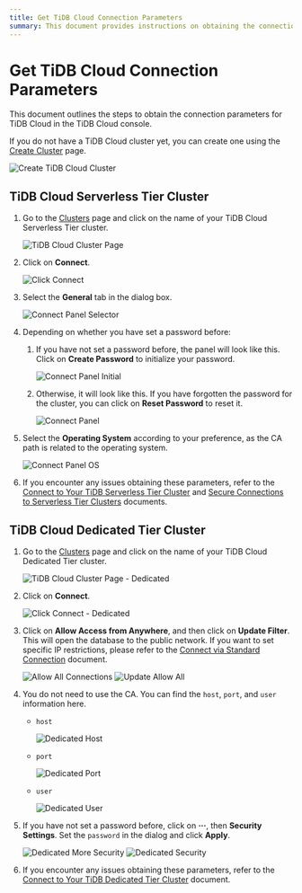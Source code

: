 ```yaml
---
title: Get TiDB Cloud Connection Parameters
summary: This document provides instructions on obtaining the connection parameters for TiDB Cloud.
---
```


<!-- markdownlint-disable MD029 -->

# Get TiDB Cloud Connection Parameters

This document outlines the steps to obtain the connection parameters for TiDB Cloud in the TiDB Cloud console.

If you do not have a TiDB Cloud cluster yet, you can create one using the [Create Cluster](https://tidbcloud.com/console/clusters/create-cluster) page.

![Create TiDB Cloud Cluster](/media/develop/tidb-cloud-create-cluster.jpg)

## TiDB Cloud Serverless Tier Cluster

1. Go to the [Clusters](https://tidbcloud.com/console/clusters) page and click on the name of your TiDB Cloud Serverless Tier cluster.

    ![TiDB Cloud Cluster Page](/media/develop/tidb-cloud-cluster-page.jpg)

2. Click on **Connect**.

    ![Click Connect](/media/develop/tidb-cloud-click-connect.jpeg)

3. Select the **General** tab in the dialog box.

    ![Connect Panel Selector](/media/develop/tidb-cloud-connect-panel-selector.jpeg)

4. Depending on whether you have set a password before:

    1. If you have not set a password before, the panel will look like this. Click on **Create Password** to initialize your password.

        ![Connect Panel Initial](/media/develop/tidb-cloud-connect-panel-initial.jpg)

    2. Otherwise, it will look like this. If you have forgotten the password for the cluster, you can click on **Reset Password** to reset it.

        ![Connect Panel](/media/develop/tidb-cloud-connect-panel.jpeg)

5. Select the **Operating System** according to your preference, as the CA path is related to the operating system.

    ![Connect Panel OS](/media/develop/tidb-cloud-connect-panel-os.jpg)

6. If you encounter any issues obtaining these parameters, refer to the [Connect to Your TiDB Serverless Tier Cluster](/tidb-cloud/connect-to-tidb-cluster.md#serverless-tier) and [Secure Connections to Serverless Tier Clusters](/tidb-cloud/secure-connections-to-serverless-tier-clusters.md) documents.

## TiDB Cloud Dedicated Tier Cluster

1. Go to the [Clusters](https://tidbcloud.com/console/clusters) page and click on the name of your TiDB Cloud Dedicated Tier cluster.

    ![TiDB Cloud Cluster Page - Dedicated](/media/develop/tidb-cloud-cluster-page-dedicated.jpeg)

2. Click on **Connect**.

    ![Click Connect - Dedicated](/media/develop/tidb-cloud-click-connect-dedicated.jpeg)

3. Click on **Allow Access from Anywhere**, and then click on **Update Filter**. This will open the database to the public network. If you want to set specific IP restrictions, please refer to the [Connect via Standard Connection](/tidb-cloud/connect-via-standard-connection.md#connect-via-standard-connection) document.

    ![Allow All Connections](/media/develop/tidb-cloud-connect-allow-all.jpeg)
    ![Update Allow All](/media/develop/tidb-cloud-connect-allow-all-update.jpeg)

4. You do not need to use the CA. You can find the `host`, `port`, and `user` information here.

    - `host`

        ![Dedicated Host](/media/develop/tidb-cloud-connect-dedicated-host.jpg)

    - `port`

        ![Dedicated Port](/media/develop/tidb-cloud-connect-dedicated-port.jpg)

    - `user`

        ![Dedicated User](/media/develop/tidb-cloud-connect-dedicated-user.jpg)

5. If you have not set a password before, click on **···**, then **Security Settings**. Set the `password` in the dialog and click **Apply**.

    ![Dedicated More Security](/media/develop/tidb-cloud-dedicated-more-security.jpeg)
    ![Dedicated Security](/media/develop/tidb-cloud-dedicated-security.jpeg)

6. If you encounter any issues obtaining these parameters, refer to the [Connect to Your TiDB Dedicated Tier Cluster](/tidb-cloud/connect-to-tidb-cluster.md#dedicated-tier) document.